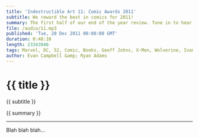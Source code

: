 ```yaml
---
title: 'Indestructible Art 11: Comic Awards 2011'
subtitle: We reward the best in comics for 2011!
summary: The first half of our end of the year review. Tune in to hear our best of 2011 picks in the world of comic books. Check out Ryan and Evan’s picks for Best Single Issue, Best Artist, Best Writer, Best Industry Figure Personality, Best Series and more! Stay tuned next week for the video game half of our best in year show!
file: /audio/11.mp3
published: 'Tue, 20 Dec 2011 00:00:00 GMT'
duration: 0:48:10
length: 23343946
tags: Marvel, DC, 52, Comic, Books, Geoff Johns, X-Men, Wolverine, Ivan Reis, Aquaman, Batman, BatGirl, Detective, Action, Comics, Image
author: Evan Campbell &amp; Ryan Adams
---
```


# {{ title }}

{{ subtitle }}

{{ summary }}

- - -

Blah blah blah...

